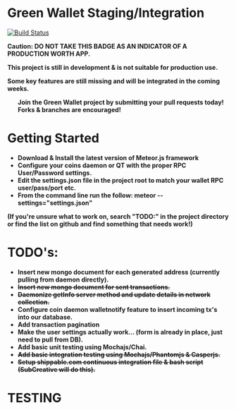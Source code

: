 

# Green Wallet Staging/Integration

[![Build Status](https://api.shippable.com/projects/54e3067d5ab6cc13528c48c9/badge?branchName=master)](https://app.shippable.com/projects/54e3067d5ab6cc13528c48c9/builds/latest)

<b>Caution:<b> DO NOT TAKE THIS BADGE AS AN INDICATOR OF A PRODUCTION WORTH APP.

This project is still in development & is not suitable for production use.

Some key features are still missing and will be integrated in the coming weeks.


<ul>Join the Green Wallet project by submitting your pull requests today! Forks & branches are encouraged!</ul>

# Getting Started
- Download & Install the latest version of Meteor.js framework
- Configure your coins daemon or QT with the proper RPC User/Password settings.
- Edit the settings.json file in the project root to match your wallet RPC user/pass/port etc.
- From the command line run the follow: meteor --settings="settings.json"

(If you're unsure what to work on, search "TODO:" in the project directory or find the list on github and find something that needs work!)

# TODO's:

- Insert new mongo document for each generated address (currently pulling from daemon directly).
- ~~Insert new mongo document for sent transactions.~~
- ~~Daemonize getInfo server method and update details in network collection.~~
- Configure coin daemon walletnotify feature to insert incoming tx's into our database.
- Add transaction pagination 
- Make the user settings actually work... (form is already in place, just need to pull from DB).
- Add basic unit testing using Mochajs/Chai.
- ~~Add basic integration testing using Mochajs/Phantomjs & Casperjs.~~
- ~~Setup shippable.com continuous integration file & bash script (SubCreative will do this).~~

# TESTING

